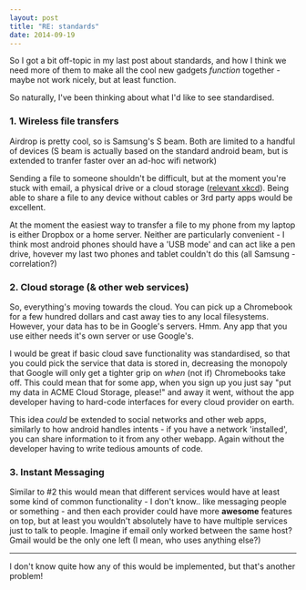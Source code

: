 ```yaml
---
layout: post
title: "RE: standards"
date: 2014-09-19
---
```


So I got a bit off-topic in my last post about standards, and how I think we need more of them to make all the cool new gadgets _function_ together - maybe not work nicely, but at least function.

So naturally, I've been thinking about what I'd like to see standardised.

### 1. Wireless file transfers

Airdrop is pretty cool, so is Samsung's S beam. Both are limited to a handful of devices (S beam is actually based on the standard android beam, but is extended to tranfer faster over an ad-hoc wifi network)

Sending a file to someone shouldn't be difficult, but at the moment you're stuck with email, a physical drive or a cloud storage ([relevant xkcd](https://xkcd.com/949/)). Being able to share a file to any device without cables or 3rd party apps would be excellent.

At the moment the easiest way to transfer a file to my phone from my laptop is either Dropbox or a home server. Neither are particularly convenient - I think most android phones should have a 'USB mode' and can act like a pen drive, hovever my last two phones and tablet couldn't do this (all Samsung - correlation?)

### 2. Cloud storage (& other web services)

So, everything's moving towards the cloud. You can pick up a Chromebook for a few hundred dollars and cast away ties to any local filesystems. However, your data has to be in Google's servers. Hmm. Any app that you use either needs it's own server or use Google's.

I would be great if basic cloud save functionality was standardised, so that you could pick the service that data is stored in, decreasing the monopoly that Google will only get a tighter grip on _when_ (not if) Chromebooks take off. This could mean that for some app, when you sign up you just say "put my data in ACME Cloud Storage, please!" and away it went, without the app developer having to hard-code interfaces for every cloud provider on earth.

This idea _could_ be extended to social networks and other web apps, similarly to how android handles intents - if you have a network 'installed', you can share information to it from any other webapp. Again without the developer having to write tedious amounts of code.

### 3. Instant Messaging

Similar to #2 this would mean that different services would have at least some kind of common functionality - I don't know.. like messaging people or something - and then each provider could have more **awesome** features on top, but at least you wouldn't absolutely have to have multiple services just to talk to people. Imagine if email only worked between the same host? Gmail would be the only one left (I mean, who uses anything else?)

---

I don't know quite how any of this would be implemented, but that's another problem!
